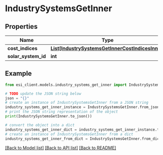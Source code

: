 # IndustrySystemsGetInner


## Properties

Name | Type | Description | Notes
------------ | ------------- | ------------- | -------------
**cost_indices** | [**List[IndustrySystemsGetInnerCostIndicesInner]**](IndustrySystemsGetInnerCostIndicesInner.md) |  | 
**solar_system_id** | **int** |  | 

## Example

```python
from esi_client.models.industry_systems_get_inner import IndustrySystemsGetInner

# TODO update the JSON string below
json = "{}"
# create an instance of IndustrySystemsGetInner from a JSON string
industry_systems_get_inner_instance = IndustrySystemsGetInner.from_json(json)
# print the JSON string representation of the object
print(IndustrySystemsGetInner.to_json())

# convert the object into a dict
industry_systems_get_inner_dict = industry_systems_get_inner_instance.to_dict()
# create an instance of IndustrySystemsGetInner from a dict
industry_systems_get_inner_from_dict = IndustrySystemsGetInner.from_dict(industry_systems_get_inner_dict)
```
[[Back to Model list]](../README.md#documentation-for-models) [[Back to API list]](../README.md#documentation-for-api-endpoints) [[Back to README]](../README.md)


